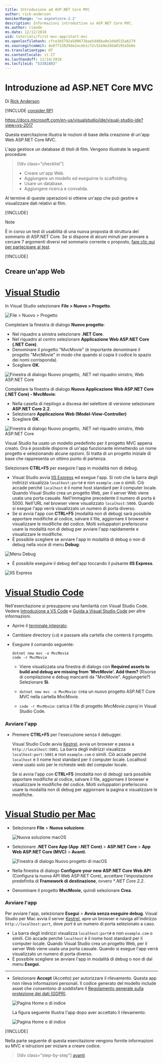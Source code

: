 ```yaml
---
title: Introduzione ad ASP.NET Core MVC
author: rick-anderson
monikerRange: '>= aspnetcore-2.2'
description: Informazioni introduttive su ASP.NET Core MVC.
ms.author: riande
ms.date: 12/12/2018
uid: tutorials/first-mvc-app/start-mvc
ms.openlocfilehash: cfce3b5792a5d0673bae5ddbba9e2d4d515a6279
ms.sourcegitcommit: 4e87712029de2aceb1cf2c52e9e3dda8195a5b8e
ms.translationtype: HT
ms.contentlocale: it-IT
ms.lasthandoff: 12/14/2018
ms.locfileid: "53381803"
---
```

# <a name="get-started-with-aspnet-core-mvc"></a>Introduzione ad ASP.NET Core MVC

Di [Rick Anderson](https://twitter.com/RickAndMSFT)

[!INCLUDE [consider RP](~/includes/razor.md)]

https://docs.microsoft.com/en-us/visualstudio/ide/visual-studio-ide?view=vs-2017

Questa esercitazione illustra le nozioni di base della creazione di un'app Web ASP.NET Core MVC.

L'app gestisce un database di titoli di film. Vengono illustrate le seguenti procedure:

> [!div class="checklist"]
> * Creare un'app Web.
> * Aggiungere un modello ed eseguirne lo scaffolding.
> * Usare un database.
> * Aggiungere ricerca e convalida.

Al termine di queste operazioni si ottiene un'app che può gestire e visualizzare dati relativi ai film.

[!INCLUDE[](~/includes/mvc-intro/download.md)]

> [!NOTE]
> È in corso un test di usabilità di una nuova proposta di struttura del sommario di ASP.NET Core.  Se si dispone di alcuni minuti per provare a cercare 7 argomenti diversi nel sommario corrente o proposto, [fare clic qui per partecipare al test](https://dpk4xbh5.optimalworkshop.com/treejack/aa11wn82).

[!INCLUDE[](~/includes/net-core-prereqs-all-2.2.md)]

## <a name="create-a-web-app"></a>Creare un'app Web

<!-- VS -------------------------->
# <a name="visual-studiotabvisual-studio"></a>[Visual Studio](#tab/visual-studio)

In Visual Studio selezionare **File > Nuovo > Progetto**.

![File > Nuovo > Progetto](start-mvc/_static/alt_new_project.png)

Completare la finestra di dialogo **Nuovo progetto**:

* Nel riquadro a sinistra selezionare **.NET Core**.
* Nel riquadro al centro selezionare **Applicazione Web ASP.NET Core (.NET Core)**.
* Denominare il progetto "MvcMovie" (è importante denominare il progetto "MvcMovie" in modo che quando si copia il codice lo spazio dei nomi corrisponda).
* Scegliere **OK**.

![Finestra di dialogo Nuovo progetto, .NET nel riquadro sinistro, Web ASP.NET Core ](start-mvc/_static/new_project2-21.png)

Completare la finestra di dialogo **Nuova Applicazione Web ASP.NET Core (.NET Core) - MvcMovie**:

* Nella casella di riepilogo a discesa del selettore di versione selezionare **ASP.NET Core 2.2**.
* Selezionare **Applicazione Web (Model-View-Controller)**
* Scegliere **OK**.

![Finestra di dialogo Nuovo progetto, .NET nel riquadro sinistro, Web ASP.NET Core ](start-mvc/_static/new_project22-21.png)

Visual Studio ha usato un modello predefinito per il progetto MVC appena creato. Ora è possibile disporre di un'app funzionante immettendo un nome progetto e selezionando alcune opzioni. Si tratta di un progetto iniziale di base che rappresenta un ottimo punto di partenza.

Selezionare **CTRL+F5** per eseguire l'app in modalità non di debug.

* Visual Studio avvia [IIS Express](/iis/extensions/introduction-to-iis-express/iis-express-overview) ed esegue l'app. Si noti che la barra degli indirizzi visualizza `localhost:port#` e non `example.com` o simili. Ciò accade perché `localhost` è il nome host standard per il computer locale. Quando Visual Studio crea un progetto Web, per il server Web viene usata una porta casuale. Nell'immagine precedente il numero di porta è 5000. Nell'URL nel browser viene visualizzato `localhost:5000`. Quando si esegue l'app verrà visualizzato un numero di porta diverso.
* Se si avvia l'app con **CTRL+F5** (modalità non di debug) sarà possibile apportare modifiche al codice, salvare il file, aggiornare il browser e visualizzare le modifiche del codice. Molti sviluppatori preferiscono usare la modalità non di debug per avviare l'app rapidamente e visualizzare le modifiche.
* È possibile scegliere se avviare l'app in modalità di debug o non di debug nella voce di menu **Debug**:

![Menu Debug](start-mvc/_static/debug_menu.png)

* È possibile eseguire il debug dell'app toccando il pulsante **IIS Express**.

![IIS Express](start-mvc/_static/iis_express.png)

<!-- Code -------------------------->
# <a name="visual-studio-codetabvisual-studio-code"></a>[Visual Studio Code](#tab/visual-studio-code)

Nell'esercitazione si presuppone una familarità con Visual Studio Code. Vedere [Introduzione a VS Code](https://code.visualstudio.com/docs) e [Guida a Visual Studio Code](#visual-studio-code-help) per altre informazioni.

* Aprire il [terminale integrato](https://code.visualstudio.com/docs/editor/integrated-terminal).
* Cambiare directory (`cd`) e passare alla cartella che conterrà il progetto.
* Eseguire il comando seguente:

   ```console
   dotnet new mvc -o MvcMovie
   code -r MvcMovie
   ```

  * Viene visualizzata una finestra di dialogo con **Required assets to build and debug are missing from 'MvcMovie'. Add them?** (Risorse di compilazione e debug mancanti da "MvcMovie". Aggiungerle?)  Selezionare **Sì**.

  * `dotnet new mvc -o MvcMovie`: crea un nuovo progetto ASP.NET Core MVC nella cartella *MvcMovie*.
  * `code -r MvcMovie`: carica il file di progetto *MvcMovie.csproj* in Visual Studio Code.

### <a name="launch-the-app"></a>Avviare l'app

* Premere **CTRL+F5** per l'esecuzione senza il debugger.

  Visual Studio Code avvia [Kestrel](xref:fundamentals/servers/kestrel), avvia un browser e passa a `http://localhost:5001`. La barra degli indirizzi visualizza `localhost:port:5001` e non `example.com` o simili. Ciò accade perché `localhost` è il nome host standard per il computer locale. Localhost viene usato solo per le richieste web del computer locale.

  Se si avvia l'app con **CTRL+F5** (modalità non di debug) sarà possibile apportare modifiche al codice, salvare il file, aggiornare il browser e visualizzare le modifiche del codice. Molti sviluppatori preferiscono usare la modalità non di debug per aggiornare la pagina e visualizzare le modifiche.

<!-- Mac -------------------------->
# <a name="visual-studio-for-mactabvisual-studio-mac"></a>[Visual Studio per Mac](#tab/visual-studio-mac)

* Selezionare **File** > **Nuova soluzione**.

  ![Nuova soluzione macOS](~/tutorials/first-web-api-mac/_static/sln.png)

* Selezionare **.NET Core App (App .NET Core)** > **ASP.NET Core** > **App Web ASP.NET Core (MVC)** > **Avanti**.

  ![Finestra di dialogo Nuovo progetto di macOS](~/tutorials/first-mvc-app-mac/start-mvc/1.png)

* Nella finestra di dialogo **Configure your new ASP.NET Core Web API** (Configura la nuova API Web ASP.NET Core), accettare l'impostazione predefinita di **Framework di destinazione**, ovvero **.NET Core 2.2*.

* Denominare il progetto **MvcMovie**, quindi selezionare **Crea**.

### <a name="launch-the-app"></a>Avviare l'app

Per avviare l'app, selezionare **Esegui** > **Avvia senza eseguire debug**. Visual Studio per Mac avvia il server [Kestrel](xref:fundamentals/servers/index#kestrel), apre un browser e naviga all'indirizzo `http://localhost:port`, dove *port* è un numero di porta selezionato a caso.

* La barra degli indirizzi visualizza `localhost:port#` e non `example.com` o simili. Ciò accade perché `localhost` è il nome host standard per il computer locale. Quando Visual Studio crea un progetto Web, per il server Web viene usata una porta casuale. Quando si esegue l'app verrà visualizzato un numero di porta diverso.
* È possibile scegliere se avviare l'app in modalità di debug o non di dal menu **Esegui**.

---  
<!-- End of VS tabs -->

* Selezionare **Accept** (Accetto) per autorizzare il rilevamento. Questa app non rileva informazioni personali. Il codice generato del modello include asset che consentono di soddisfare il [Regolamento generale sulla protezione dei dati (GDPR)](xref:security/gdpr).

  ![Pagina Home o di indice](start-mvc/_static/privacy.png)

  La figura seguente illustra l'app dopo aver accettato il rilevamento:

  ![Pagina Home o di indice](start-mvc/_static/home2.2.png)

[!INCLUDE[](~/includes/vs-vsc-vsmac-help.md)]

Nella parte seguente di questa esercitazione vengono fornite informazioni su MVC e istruzioni per iniziare a creare codice.

> [!div class="step-by-step"]
> [avanti](adding-controller.md)  
